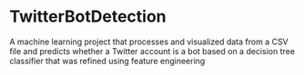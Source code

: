 # TwitterBotDetection
A machine learning project that processes and visualized data from a CSV file and predicts whether a Twitter account is a bot based on a decision tree classifier that was refined using feature engineering

